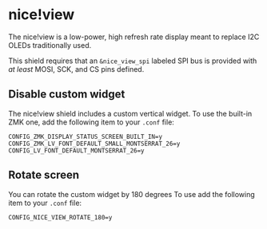 # nice!view

The nice!view is a low-power, high refresh rate display meant to replace I2C OLEDs traditionally used.

This shield requires that an `&nice_view_spi` labeled SPI bus is provided with _at least_ MOSI, SCK, and CS pins defined.

## Disable custom widget

The nice!view shield includes a custom vertical widget. To use the built-in ZMK one, add the following item to your `.conf` file:

```
CONFIG_ZMK_DISPLAY_STATUS_SCREEN_BUILT_IN=y
CONFIG_ZMK_LV_FONT_DEFAULT_SMALL_MONTSERRAT_26=y
CONFIG_LV_FONT_DEFAULT_MONTSERRAT_26=y
```

## Rotate screen

You can rotate the custom widget by 180 degrees To use add the following item to your `.conf` file:

```
CONFIG_NICE_VIEW_ROTATE_180=y
```
